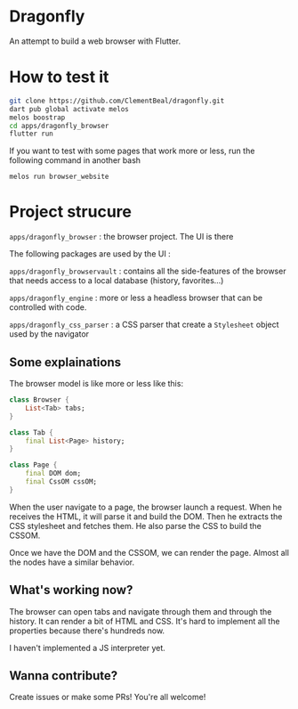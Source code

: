 # Dragonfly

An attempt to build a web browser with Flutter.

# How to test it

```bash
git clone https://github.com/ClementBeal/dragonfly.git
dart pub global activate melos
melos boostrap
cd apps/dragonfly_browser
flutter run
```

If you want to test with some pages that work more or less, run the following command in another bash

```
melos run browser_website
```
# Project strucure

`apps/dragonfly_browser` : the browser project. The UI is there

The following packages are used by the UI :

`apps/dragonfly_browservault` : contains all the side-features of the browser that needs access to a local database (history, favorites...)

`apps/dragonfly_engine` : more or less a headless browser that can be controlled with code.

`apps/dragonfly_css_parser` : a CSS parser that create a `Stylesheet` object used by the navigator

## Some explainations

The browser model is like more or less like this:

```dart
class Browser {
    List<Tab> tabs;
}

class Tab {
    final List<Page> history;
}

class Page {
    final DOM dom;
    final CssOM cssOM;
}
```

When the user navigate to a page, the browser launch a request. When he receives the HTML, it will parse it and build the DOM. Then he extracts the CSS stylesheet and fetches them. He also parse the CSS to build the CSSOM.

Once we have the DOM and the CSSOM, we can render the page. Almost all the nodes have a similar behavior.

## What's working now?

The browser can open tabs and navigate through them and through the history. It can render a bit of HTML and CSS. It's hard to implement all the properties because there's hundreds now.

I haven't implemented a JS interpreter yet. 

## Wanna contribute?

Create issues or make some PRs! You're all welcome!